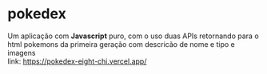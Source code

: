 # pokedex
Um aplicação com <b>Javascript</b> puro, com o uso duas APIs retornando para o html pokemons da primeira geração com descricão de nome e tipo e imagens<br/>
link: https://pokedex-eight-chi.vercel.app/</br>
